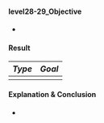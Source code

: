 #### level28-29_Objective

* 

#### Result

|**_Type_**|**_Goal_**|
|:--:|:--:|
|||

#### Explanation & Conclusion

* 